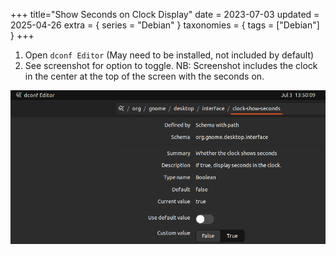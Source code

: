 +++
title="Show Seconds on Clock Display"
date = 2023-07-03
updated = 2025-04-26
extra = { series = "Debian" }
taxonomies = { tags = ["Debian"] }
+++

1. Open `dconf Editor` (May need to be installed, not included by default)
2. See screenshot for option to toggle. NB: Screenshot includes the clock in the center at the top of the screen with the seconds on.

![Screenshot](screenshot.png)
